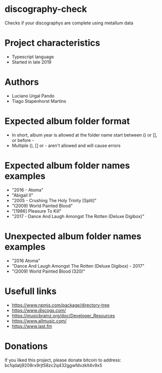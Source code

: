 # discography-check
 Checks if your discographys are complete using metallum data

# Project characteristics
- Typescript language<br>
- Started in late 2019<br>

# Authors
- Luciano Urgal Pando<br>
- Tiago Stapenhorst Martins<br>

# Expected album folder format
- In short, album year is allowed at the folder name start between () or [], or before -<br>
- Multiple (), [] or - aren't allowed and will cause errors <br>

# Expected album folder names examples
- "2016 - Atoma"<br>
- "Abigail II"<br>
- "2005 - Crushing The Holy Trinity [Split]"<br>
- "(2009) World Painted Blood"<br>
- "[1986] Pleasure To Kill"<br>
- "2017 - Dance And Laugh Amongst The Rotten (Deluxe Digibox)"<br>

# Unexpected album folder names examples
- "2016 Atoma"
- "Dance And Laugh Amongst The Rotten (Deluxe Digibox) - 2017"<br>
- "(2009) World Painted Blood (320)"<br>

# Usefull links
- https://www.npmjs.com/package/directory-tree <br>
- https://www.discogs.com/ <br>
- https://musicbrainz.org/doc/Developer_Resources <br>
- https://www.allmusic.com/ <br>
- https://www.last.fm <br>

# Donations
If you liked this project, please donate bitcoin to address:<br>
bc1qdatj9208rx9rjt58zc2q432ggwfdvzklt4v9x5
